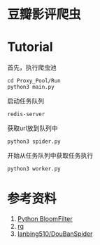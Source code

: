# 豆瓣影评爬虫

# Tutorial

首先，执行爬虫池
```
cd Proxy_Pool/Run
python3 main.py
```

启动任务队列
```
redis-server
```

获取url放到队列中
```
python3 spider.py
```

开始从任务队列中获取任务执行
```
python3 worker.py
```

# 参考资料
1. [Python BloomFilter](https://axiak.github.io/pybloomfiltermmap/ref.html)
2. [rq](http://python-rq.org/docs/)
3. [lanbing510/DouBanSpider](https://github.com/lanbing510/DouBanSpider)
